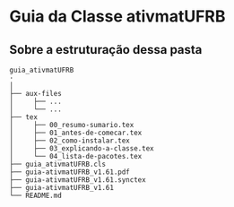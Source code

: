 Guia da Classe ativmatUFRB
==========================

Sobre a estruturação dessa pasta
---------------------------------

```
guia_ativmatUFRB
·
│
├── aux-files
│     ├── ...
│     └── ...
├── tex
│     ├── 00_resumo-sumario.tex 
│     ├── 01_antes-de-comecar.tex
│     ├── 02_como-instalar.tex
│     ├── 03_explicando-a-classe.tex
│     └── 04_lista-de-pacotes.tex
├── guia_ativmatUFRB.cls
├── guia-ativmatUFRB_v1.61.pdf
├── guia-ativmatUFRB_v1.61.synctex
├── guia-ativmatUFRB_v1.61
└── README.md
```
